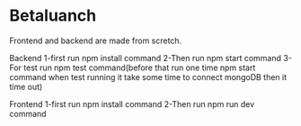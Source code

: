 # Betaluanch

Frontend and backend are made from scretch.

Backend 
 1-first run npm install command
 2-Then run npm start command
 3-For test run npm test command(before that run one time npm start command when test running it take some time to connect mongoDB then it time out)
 
 Frontend
  1-first run npm install command
  2-Then run npm run dev command
